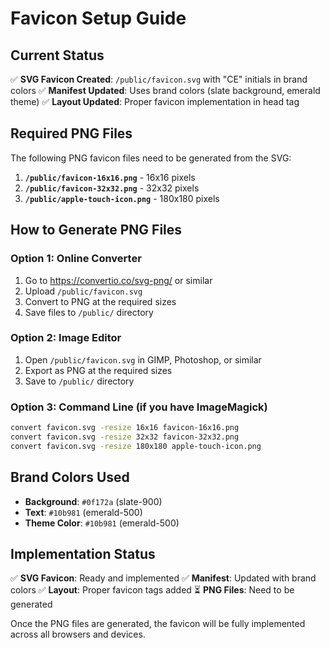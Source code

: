 # Favicon Setup Guide

## Current Status
✅ **SVG Favicon Created**: `/public/favicon.svg` with "CE" initials in brand colors
✅ **Manifest Updated**: Uses brand colors (slate background, emerald theme)
✅ **Layout Updated**: Proper favicon implementation in head tag

## Required PNG Files
The following PNG favicon files need to be generated from the SVG:

1. **`/public/favicon-16x16.png`** - 16x16 pixels
2. **`/public/favicon-32x32.png`** - 32x32 pixels  
3. **`/public/apple-touch-icon.png`** - 180x180 pixels

## How to Generate PNG Files

### Option 1: Online Converter
1. Go to https://convertio.co/svg-png/ or similar
2. Upload `/public/favicon.svg`
3. Convert to PNG at the required sizes
4. Save files to `/public/` directory

### Option 2: Image Editor
1. Open `/public/favicon.svg` in GIMP, Photoshop, or similar
2. Export as PNG at the required sizes
3. Save to `/public/` directory

### Option 3: Command Line (if you have ImageMagick)
```bash
convert favicon.svg -resize 16x16 favicon-16x16.png
convert favicon.svg -resize 32x32 favicon-32x32.png
convert favicon.svg -resize 180x180 apple-touch-icon.png
```

## Brand Colors Used
- **Background**: `#0f172a` (slate-900)
- **Text**: `#10b981` (emerald-500)
- **Theme Color**: `#10b981` (emerald-500)

## Implementation Status
✅ **SVG Favicon**: Ready and implemented
✅ **Manifest**: Updated with brand colors
✅ **Layout**: Proper favicon tags added
⏳ **PNG Files**: Need to be generated

Once the PNG files are generated, the favicon will be fully implemented across all browsers and devices.

